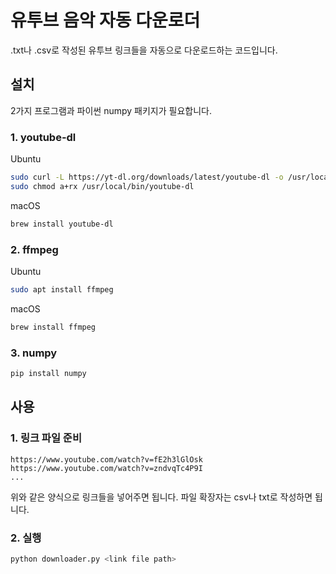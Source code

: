 # 유투브 음악 자동 다운로더

.txt나 .csv로 작성된 유투브 링크들을 자동으로 다운로드하는 코드입니다.

## 설치

2가지 프로그램과 파이썬 numpy 패키지가 필요합니다.

### 1. youtube-dl

Ubuntu
```bash
sudo curl -L https://yt-dl.org/downloads/latest/youtube-dl -o /usr/local/bin/youtube-dl
sudo chmod a+rx /usr/local/bin/youtube-dl
```

macOS
```bash
brew install youtube-dl
```

### 2. ffmpeg

Ubuntu
```bash
sudo apt install ffmpeg
```

macOS
```bash
brew install ffmpeg
```

### 3. numpy
```bash
pip install numpy
```

## 사용

### 1. 링크 파일 준비
```csv
https://www.youtube.com/watch?v=fE2h3lGlOsk
https://www.youtube.com/watch?v=zndvqTc4P9I
...
```
위와 같은 양식으로 링크들을 넣어주면 됩니다. 파일 확장자는 csv나 txt로 작성하면 됩니다.

### 2. 실행
```bash
python downloader.py <link file path>
```
